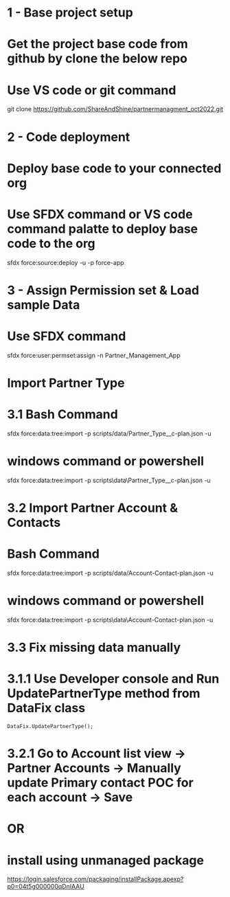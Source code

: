 # 1 - Base project setup
# Get the project base code from github by clone the below repo
# Use VS code or git command 
git clone https://github.com/ShareAndShine/partnermanagment_oct2022.git

# 2 - Code deployment
# Deploy base code to your connected org
# Use SFDX command or VS code command palatte to deploy base code to the org
sfdx force:source:deploy -u <ReplaceWothOrgAliasName> -p force-app

# 3 - Assign Permission set & Load sample Data
# Use SFDX command
sfdx force:user:permset:assign -n Partner_Management_App 
# Import Partner Type 

# 3.1 Bash Command
sfdx force:data:tree:import -p scripts/data/Partner_Type__c-plan.json -u <ReplaceWithOrgAliasName>
# windows command or powershell
sfdx force:data:tree:import -p scripts\data\Partner_Type__c-plan.json -u <ReplaceWithOrgAliasName>


# 3.2 Import Partner Account & Contacts

# Bash Command
sfdx force:data:tree:import -p scripts/data/Account-Contact-plan.json -u <ReplaceWithOrgAliasName>

# windows command or powershell
sfdx force:data:tree:import -p scripts\data\Account-Contact-plan.json -u <ReplaceWithOrgAliasName>


# 3.3 Fix missing data manually
#   3.1.1 Use Developer console and Run UpdatePartnerType method from DataFix class
    DataFix.UpdatePartnerType();

#   3.2.1 Go to Account list view -> Partner Accounts -> Manually update Primary contact POC for each account -> Save


# OR 

# install using unmanaged package
https://login.salesforce.com/packaging/installPackage.apexp?p0=04t5g000000qDnIAAU
